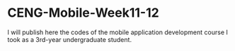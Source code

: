 # CENG-Mobile-Week11-12
I will publish here the codes of the mobile application development course I took as a 3rd-year undergraduate student.
